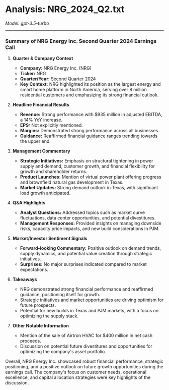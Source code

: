 # Analysis: NRG_2024_Q2.txt

*Model: gpt-3.5-turbo*

---

### Summary of NRG Energy Inc. Second Quarter 2024 Earnings Call

1. **Quarter & Company Context**
   - **Company:** NRG Energy Inc. (NRG)
   - **Ticker:** NRG
   - **Quarter/Year:** Second Quarter 2024
   - **Key Context:** NRG highlighted its position as the largest energy and smart home platform in North America, serving over 8 million residential customers and emphasizing its strong financial outlook.

2. **Headline Financial Results**
   - **Revenue:** Strong performance with $935 million in adjusted EBITDA, a 14% YoY increase.
   - **EPS:** Not explicitly mentioned.
   - **Margins:** Demonstrated strong performance across all businesses.
   - **Guidance:** Reaffirmed financial guidance ranges trending towards the upper end.

3. **Management Commentary**
   - **Strategic Initiatives:** Emphasis on structural tightening in power supply and demand, customer growth, and financial flexibility for growth and shareholder returns.
   - **Product Launches:** Mention of virtual power plant offering progress and brownfield natural gas development in Texas.
   - **Market Updates:** Strong demand outlook in Texas, with significant load growth anticipated.

4. **Q&A Highlights**
   - **Analyst Questions:** Addressed topics such as market curve fluctuations, data center opportunities, and potential divestitures.
   - **Management Responses:** Provided insights on managing downside risks, capacity price impacts, and new build considerations in PJM.

5. **Market/Investor Sentiment Signals**
   - **Forward-looking Commentary:** Positive outlook on demand trends, supply dynamics, and potential value creation through strategic initiatives.
   - **Surprises:** No major surprises indicated compared to market expectations.

6. **Takeaways**
   - NRG demonstrated strong financial performance and reaffirmed guidance, positioning itself for growth.
   - Strategic initiatives and market opportunities are driving optimism for future prospects.
   - Potential for new builds in Texas and PJM markets, with a focus on optimizing the supply stack.

7. **Other Notable Information**
   - Mention of the sale of Airtron HVAC for $400 million in net cash proceeds.
   - Discussion on potential future divestitures and opportunities for optimizing the company's asset portfolio.

Overall, NRG Energy Inc. showcased robust financial performance, strategic positioning, and a positive outlook on future growth opportunities during the earnings call. The company's focus on customer needs, operational excellence, and capital allocation strategies were key highlights of the discussion.